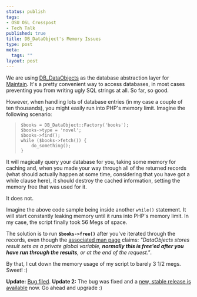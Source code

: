 ```yaml
--- 
status: publish
tags: 
- OSU OSL Crosspost
- Tech Talk
published: true
title: DB_DataObject's Memory Issues
type: post
meta: 
  tags: ""
layout: post
---
```

We are using <a href="http://pear.php.net/package/DB_DataObject/">DB_DataObjects</a> as the database abstraction layer for <a href="http://osuosl.org/projects/maintain/">Maintain</a>. It's a pretty convenient way to access databases, in most cases preventing you from writing ugly SQL strings at all. So far, so good.

However, when handling lots of database entries (in my case a couple of ten thousands), you might easily run into PHP's memory limit. Imagine the following scenario:

<blockquote><code>$books = DB_DataObject::Factory('books');
$books->type = 'novel';
$books->find();
while ($books->fetch()) {
&nbsp;&nbsp;&nbsp;&nbsp;do_something();
}</code></blockquote>

It will magically query your database for you, taking some memory for caching and, when you made your way through all of the returned records (what should actually happen at some time, considering that you have got a while clause here), it should destroy the cached information, setting the memory free that was used for it.

It does not.

Imagine the above code sample being inside another <code>while()</code> statement. It will start constantly leaking memory until it runs into PHP's memory limit. In my case, the script finally took 56 Megs of space.

The solution is to run <strong><code>$books->free()</code></strong> after you've iterated through the records, even though the <a href="http://pear.php.net/manual/en/package.database.db-dataobject.db-dataobject.free.php">associated man page</a> claims: <em>"DataObjects stores result sets as a private global variable, <strong>normally this is free'ed after you have run through the results</strong>, or at the end of the request."</em>.

By that, I cut down the memory usage of my script to barely 3 1/2 megs. Sweet! :)

<strong>Update:</strong> <a href="http://pear.php.net/bugs/bug.php?id=6247">Bug filed</a>.
<strong>Update 2:</strong> The bug was fixed and a <a href="http://pear.php.net/package/DB_DataObject/download/">new, stable release is available</a> now. Go ahead and upgrade :)
